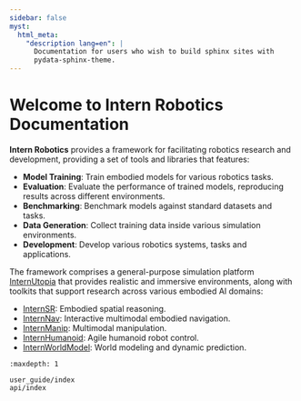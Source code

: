 ```yaml
---
sidebar: false
myst:
  html_meta:
    "description lang=en": |
      Documentation for users who wish to build sphinx sites with
      pydata-sphinx-theme.
---
```


# Welcome to Intern Robotics Documentation
**Intern Robotics** provides a framework for facilitating robotics research and development, providing a set of tools and libraries that features:

 - **Model Training**: Train embodied models for various robotics tasks.
 - **Evaluation**: Evaluate the performance of trained models, reproducing results across different environments.
 - **Benchmarking**: Benchmark models against standard datasets and tasks.
 - **Data Generation**: Collect training data inside various simulation environments.
 - **Development**: Develop various robotics systems, tasks and applications.

The framework comprises a general-purpose simulation platform [InternUtopia](user_guide/internutopia/index.md) that provides realistic and immersive environments, along with toolkits that support research across various embodied AI domains:
- [InternSR](user_guide/internsr/index.md): Embodied spatial reasoning.
- [InternNav](user_guide/internnav/index.md): Interactive multimodal embodied navigation.
- [InternManip](user_guide/internmanip/index.md): Multimodal manipulation.
- [InternHumanoid](user_guide/internhumanoid/index.md): Agile humanoid robot control.
- [InternWorldModel](user_guide/internworldmodel/index.md): World modeling and dynamic prediction.



```{toctree}
:maxdepth: 1

user_guide/index
api/index

```
